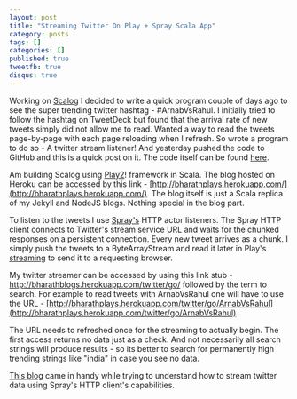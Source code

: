 ```yaml
---
layout: post
title: "Streaming Twitter On Play + Spray Scala App"
category: posts
tags: []
categories: []
published: true
tweetfb: true
disqus: true
---
```


Working on [Scalog](http://bharathwrites.in/posts/scala-projects-in-the-making/#scalog) I decided to write a quick program couple of days ago to see the super trending twitter hashtag - #ArnabVsRahul. I initially tried to follow the hashtag on TweetDeck but found that the arrival rate of new tweets simply did not allow me to read. Wanted a way to read the tweets page-by-page with each page reloading when I refresh. So wrote a program to do so - A twitter stream listener! And yesterday pushed the code to GitHub and this is a quick post on it. The code itself can be found [here](https://github.com/bharath12345/playing).

Am building Scalog using [Play2](http://www.playframework.com/)! framework in Scala. The blog hosted on Heroku can be accessed by this link - [http://bharathplays.herokuapp.com/](http://bharathplays.herokuapp.com/). The blog itself is just a Scala replica of my Jekyll and NodeJS blogs. Nothing special in the blog part.

To listen to the tweets I use [Spray's](http://spray.io/) HTTP actor listeners. The Spray HTTP client connects to Twitter's stream service URL and waits for the chunked responses on a persistent connection. Every new tweet arrives as a chunk. I simply push the tweets to a ByteArrayStream and read it later in Play's [streaming](http://www.playframework.com/documentation/2.2.x/ScalaStream) to send it to a requesting browser.

My twitter streamer can be accessed by using this link stub - http://bharathblogs.herokuapp.com/twitter/go/ followed by the term to search. For example to read tweets with ArnabVsRahul one will have to use the URL - [http://bharathplays.herokuapp.com/twitter/go/ArnabVsRahul](http://bharathplays.herokuapp.com/twitter/go/ArnabVsRahul)

The URL needs to refreshed once for the streaming to actually begin. The first access returns no data just as a check. And not necessarily all search strings will produce results - so its better to search for permanently high trending strings like "india" in case you see no data.

[This blog](http://www.cakesolutions.net/teamblogs/2013/12/08/streaming-twitter-api-in-akka-and-spray/) came in handy while trying to understand how to stream twitter data using Spray's HTTP client's capabilities.


